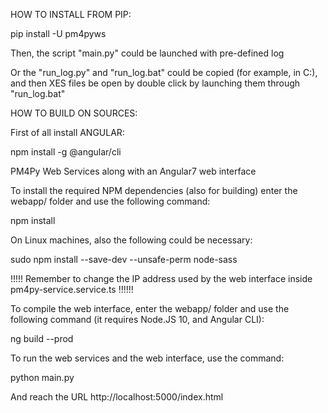 HOW TO INSTALL FROM PIP:


pip install -U pm4pyws

Then, the script "main.py" could be launched with pre-defined log

Or the "run_log.py" and "run_log.bat" could be copied (for example, in C:), and then
XES files be open by double click by launching them through "run_log.bat"


HOW TO BUILD ON SOURCES:


First of all install ANGULAR:

npm install -g @angular/cli


PM4Py Web Services along with an Angular7 web interface


To install the required NPM dependencies (also for building) enter the webapp/ folder and use the following command:

npm install


On Linux machines, also the following could be necessary:

sudo npm install --save-dev  --unsafe-perm node-sass


!!!!! Remember to change the IP address used by the web interface inside pm4py-service.service.ts !!!!!!



To compile the web interface, enter the webapp/ folder and use the following command
(it requires Node.JS 10, and Angular CLI):

ng build --prod



To run the web services and the web interface, use the command:

python main.py

And reach the URL http://localhost:5000/index.html
